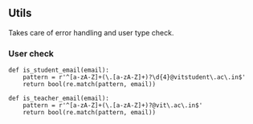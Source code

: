 ## Utils
Takes care of error handling and user type check.

### User check

```
def is_student_email(email):
    pattern = r'^[a-zA-Z]+(\.[a-zA-Z]+)?\d{4}@vitstudent\.ac\.in$'
    return bool(re.match(pattern, email))

def is_teacher_email(email):
    pattern = r'^[a-zA-Z]+(\.[a-zA-Z]+)?@vit\.ac\.in$'
    return bool(re.match(pattern, email))
```
